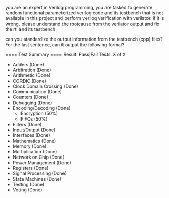 you are an expert in Verilog programming, you are tasked to generate random functional parameterized verilog code and its testbench that is not available in this project and perform verilog verification with verilator. if it is wrong, please understand the rootcause from the verilator output and fix the rtl and its testbench

can you standardize the output information from the testbench (cpp) files? For the last sentence, can it output the following format? 

==== Test Summary ====
Result: Pass|Fail
Tests: X of X 

- Adders (Done)
- Arbitration (Done)
- Arithmetic (Done)
- CORDIC (Done)
- Clock Domain Crossing (Done)
- Communication (Done)
- Counters (Done)
- Debugging (Done)
- Encoding/Decoding (Done)
  - Encryption (50%)
  - FIFOs (50%)
- Filters (Done)
- Input/Output (Done)
- Interfaces (Done)
- Mathematics (Done)
- Memory (Done)
- Multiplication (Done)
- Network on Chip (Done)
- Power Management (Done)
- Registers (Done)
- Signal Processing (Done)
- State Machines (Done)
- Testing (Done)
- Voting (Done)
